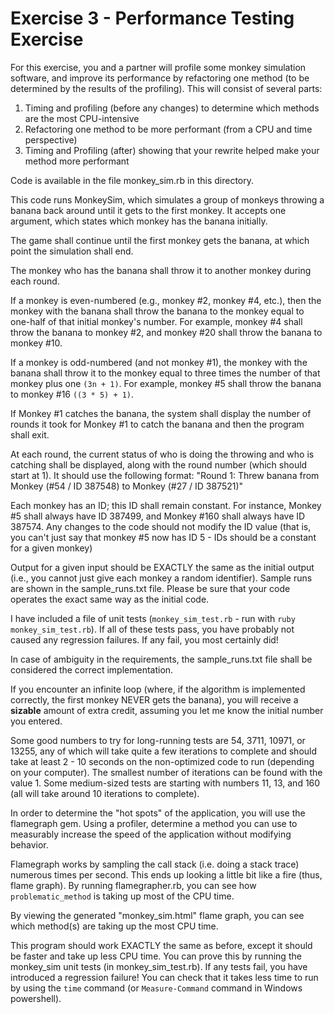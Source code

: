 # Exercise 3 - Performance Testing Exercise

For this exercise, you and a partner will profile some monkey simulation software, and improve its performance by refactoring one method (to be determined by the results of the profiling).  This will consist of several parts:

1. Timing and profiling (before any changes) to determine which methods are the most CPU-intensive
3. Refactoring one method to be more performant (from a CPU and time perspective)
4. Timing and Profiling (after) showing that your rewrite helped make your method more performant

Code is available in the file monkey_sim.rb in this directory.

This code runs MonkeySim, which simulates a group of monkeys throwing a banana back around until it gets to the first monkey.  It accepts one argument, which states which monkey has the banana initially.

The game shall continue until the first monkey gets the banana, at which point the simulation shall end.

The monkey who has the banana shall throw it to another monkey during each round.

If a monkey is even-numbered (e.g., monkey #2, monkey #4, etc.), then the monkey with the banana shall throw the banana to the monkey equal to one-half of that initial monkey's number.  For example, monkey #4 shall throw the banana to monkey #2, and monkey #20 shall throw the banana to monkey #10.

If a monkey is odd-numbered (and not monkey #1), the monkey with the banana shall throw it to the monkey equal to three times the number of that monkey plus one `(3n + 1)`.  For example, monkey #5 shall throw the banana to monkey #16 `((3 * 5) + 1)`.

If Monkey #1 catches the banana, the system shall display the number of rounds it took for Monkey #1 to catch the banana and then the program shall exit.

At each round, the current status of who is doing the throwing and who is catching shall be displayed, along with the round number (which should start at 1).  It should use the following format: "Round 1: Threw banana from Monkey (#54 / ID 387548) to Monkey (#27 / ID 387521)"

Each monkey has an ID; this ID shall remain constant.  For instance, Monkey #5 shall always have ID 387499, and Monkey #160 shall always have ID 387574.  Any changes to the code should not modify the ID value (that is, you can't just say that monkey #5 now has ID 5 - IDs should be a constant for a given monkey)

Output for a given input should be EXACTLY the same as the initial output (i.e., you cannot just give each  monkey a random identifier).  Sample runs are shown in the sample_runs.txt file.  Please be sure that your code operates the exact same way as the initial code.

I have included a file of unit tests (`monkey_sim_test.rb` - run with `ruby monkey_sim_test.rb`).  If all of these tests pass, you have probably not caused any regression failures.  If any fail, you most certainly did!

In case of ambiguity in the requirements, the sample_runs.txt file shall be considered the correct implementation.

If you encounter an infinite loop (where, if the algorithm is implemented correctly, the first monkey NEVER gets the banana), you will receive a __sizable__ amount of extra credit, assuming you let me know the initial number you entered.

Some good numbers to try for long-running tests are 54, 3711, 10971, or 13255, any of which will take quite a few iterations to complete and should take at least 2 - 10 seconds on the non-optimized code to run (depending on your computer).  The smallest number of iterations can be found with the value 1. Some medium-sized tests are starting with numbers 11, 13, and 160 (all will take around 10 iterations to complete).

In order to determine the "hot spots" of the application, you will use the flamegraph gem.  Using a profiler, determine a method you can use to measurably increase the speed of the application without modifying behavior.

Flamegraph works by sampling the call stack (i.e. doing a stack trace) numerous times per second.  This ends up looking a little bit like a fire (thus, flame graph).  By running flamegrapher.rb, you can see how `problematic_method` is taking up most of the CPU time.

By viewing the generated "monkey_sim.html" flame graph, you can see which method(s) are taking up the most CPU time.  

This program should work EXACTLY the same as before, except it should be faster and take up less CPU time.  You can prove this by running the monkey_sim unit tests (in monkey_sim_test.rb).   If any tests fail, you have introduced a regression failure!  You can check that it takes less time to run by using the `time` command (or `Measure-Command` command in Windows powershell).


